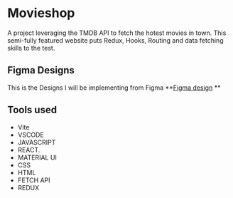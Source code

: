 # Movieshop
A project leveraging the TMDB API to fetch the hotest movies in town. This semi-fully featured website puts Redux, Hooks, Routing and data fetching skills to the test.

## Figma Designs
This is the Designs I will be implementing from Figma **[Figma design](https://www.figma.com/file/tVfgoNfhYkQaUkh8LGqRab/MovieBox-(Community)?type=design&node-id=1220-324&mode=design&t=x7uQxkQ1VkIaxCbw-0) **


## Tools used
- Vite
- VSCODE
- JAVASCRIPT
- REACT.
- MATERIAL UI
- CSS
- HTML
- FETCH API
- REDUX
